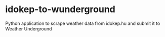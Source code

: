 # idokep-to-wunderground
Python application to scrape weather data from idokep.hu and submit it to Weather Underground
